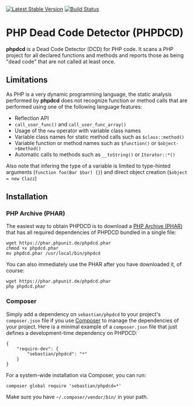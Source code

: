 [![Latest Stable Version](https://poser.pugx.org/sebastian/phpdcd/v/stable.png)](https://packagist.org/packages/sebastian/phpdcd)
[![Build Status](https://travis-ci.org/sebastianbergmann/phpdcd.png?branch=master)](https://travis-ci.org/sebastianbergmann/phpdcd)

# PHP Dead Code Detector (PHPDCD)

**phpdcd** is a Dead Code Detector (DCD) for PHP code. It scans a PHP project for all declared functions and methods and reports those as being "dead code" that are not called at least once.

## Limitations

As PHP is a very dynamic programming language, the static analysis performed by **phpdcd** does not recognize function or method calls that are performed using one of the following language features:

* Reflection API
* `call_user_func()` and `call_user_func_array()`
* Usage of the `new` operator with variable class names
* Variable class names for static method calls such as `$class::method()`
* Variable function or method names such as `$function()` or `$object->$method()`
* Automatic calls to methods such as `__toString()` or `Iterator::*()`

Also note that infering the type of a variable is limited to type-hinted arguments (`function foo(Bar $bar) {}`) and direct object creation (`$object = new Clazz`)

## Installation

### PHP Archive (PHAR)

The easiest way to obtain PHPDCD is to download a [PHP Archive (PHAR)](http://php.net/phar) that has all required dependencies of PHPDCD bundled in a single file:

    wget https://phar.phpunit.de/phpdcd.phar
    chmod +x phpdcd.phar
    mv phpdcd.phar /usr/local/bin/phpdcd

You can also immediately use the PHAR after you have downloaded it, of course:

    wget https://phar.phpunit.de/phpdcd.phar
    php phpdcd.phar

### Composer

Simply add a dependency on `sebastian/phpdcd` to your project's `composer.json` file if you use [Composer](http://getcomposer.org/) to manage the dependencies of your project. Here is a minimal example of a `composer.json` file that just defines a development-time dependency on PHPDCD:

    {
        "require-dev": {
            "sebastian/phpdcd": "*"
        }
    }

For a system-wide installation via Composer, you can run:

    composer global require 'sebastian/phpdcd=*'

Make sure you have `~/.composer/vendor/bin/` in your path.

